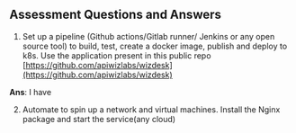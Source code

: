 ## Assessment Questions and Answers

1. Set up a pipeline (Github actions/Gitlab runner/ Jenkins or any open source tool) to build, test, create a docker image, publish and deploy to k8s.
   Use the application present in this public repo [https://github.com/apiwizlabs/wizdesk](https://github.com/apiwizlabs/wizdesk)

**Ans**: I have 
 
2. Automate to spin up a network and virtual machines. Install the Nginx package and start the service(any cloud)
